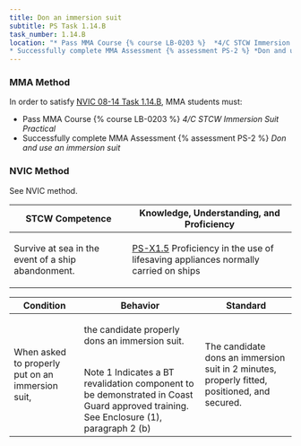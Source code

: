 ```yaml
---
title: Don an immersion suit
subtitle: PS Task 1.14.B 
task_number: 1.14.B
location: "* Pass MMA Course {% course LB-0203 %}  *4/C STCW Immersion Suit Practical*
* Successfully complete MMA Assessment {% assessment PS-2 %} *Don and use an immersion suit*" 
---
```



### MMA Method

In order to satisfy  [NVIC 08-14  Task  1.14.B]({{site.baseurl}}/assets/images/nvic-08-14.pdf), MMA students must:

* Pass MMA Course {% course LB-0203 %}  *4/C STCW Immersion Suit Practical*
* Successfully complete MMA Assessment {% assessment PS-2 %} *Don and use an immersion suit*


### NVIC Method

<a onclick="togglevisibility('nvic_methods')" >See NVIC method.</a>

<div id='nvic_methods' class='hide'>

<table>
<thead>
<tr>
<th class='forty'> STCW Competence </th>
<th class='sixty'> Knowledge, Understanding, and Proficiency </th>
</tr>
</thead>




<tbody>
<tr><td markdown='1'>

Survive at sea in the event of a ship abandonment.

</td><td markdown='1'>

[PS-X1.5]({{site.baseurl}}/tables/611.html#PS-X1.5) Proficiency in the use of lifesaving appliances normally carried on ships

</td></tr>


</tbody>
</table>


<table>
<thead>
<tr><th class='twenty'>  Condition </th><th class='twenty'> Behavior </th><th  class='sixty'>Standard </th></tr>
</thead>
<tbody >



<tr><td markdown='1'>

When asked to properly put on an immersion suit,

</td><td markdown='1'>

the candidate properly dons an immersion suit.

<br>

<div class="tooltip">Note 1
<span class="tooltiptext">
Indicates a BT revalidation component to be demonstrated in Coast Guard approved training. See Enclosure (1), paragraph 2 (b)
</span>
</div>


</td><td markdown='1'>

The candidate dons an immersion suit in 2 minutes, properly fitted, positioned, and secured.

</td></tr>
</tbody>
</table>
</div>
